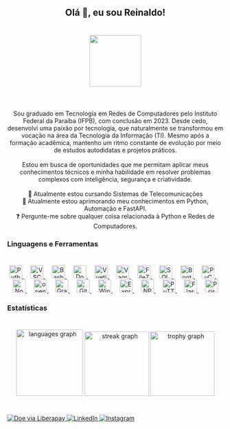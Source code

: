 <h2 align="center">Olá 👋, eu sou Reinaldo!</h2>

###

<br clear="both">

<div align="center">
  <img height="120" src="https://media2.giphy.com/media/v1.Y2lkPTc5MGI3NjExb2wxODNvMmJzeDhydWEybHM2NnltOHVtb3l0ZWo3c3ZwYWNlNGRnbiZlcD12MV9pbnRlcm5hbF9naWZfYnlfaWQmY3Q9cw/5dLoIhuX12Nl1MnQJ1/giphy.gif"  />
</div>

###

<br clear="both">

<p align="center">Sou graduado em Tecnologia em Redes de Computadores pelo Instituto Federal da Paraíba (IFPB), com conclusão em 2023. Desde cedo, desenvolvi uma paixão por tecnologia, que naturalmente se transformou em vocação na área da Tecnologia da Informação (TI). Mesmo após a formação acadêmica, mantenho um ritmo constante de evolução por meio de estudos autodidatas e projetos práticos.<br><br>Estou em busca de oportunidades que me permitam aplicar meus conhecimentos técnicos e minha habilidade em resolver problemas complexos com inteligência, segurança e criatividade.<br><br>🔭 Atualmente estou cursando Sistemas de Telecomunicações<br>🌱 Atualmente estou aprimorando meu conhecimentos em Python, Automação e FastAPI.<br>❓ Pergunte-me sobre qualquer coisa relacionada à Python e Redes de Computadores.</p>

###

<h3 align="left">Linguagens e Ferramentas</h3>

###

<br clear="both">

<div align="center">
  <a href="https://www.python.org/" target="_blank">
    <img src="https://cdn.jsdelivr.net/gh/devicons/devicon/icons/python/python-original.svg" height="30" alt="Python Logo" />
  </a>
  <img width="12" />
  <a href="https://code.visualstudio.com/" target="_blank">
    <img src="https://cdn.jsdelivr.net/gh/devicons/devicon/icons/vscode/vscode-original.svg" height="30" alt="VSCode Logo" />
  </a>
  <img width="12" />
  <a href="https://www.gnu.org/software/bash/" target="_blank">
    <img src="https://cdn.jsdelivr.net/gh/devicons/devicon/icons/bash/bash-original.svg" height="30" alt="Bash Logo" />
  </a>
  <img width="12" />
  <a href="https://www.docker.com/" target="_blank">
    <img src="https://cdn.jsdelivr.net/gh/devicons/devicon/icons/docker/docker-plain-wordmark.svg" height="30" alt="Docker Logo" />
  </a>
  <img width="12" />
  <a href="https://vuetifyjs.com/" target="_blank">
    <img src="https://cdn.jsdelivr.net/gh/devicons/devicon/icons/vuetify/vuetify-original.svg" height="30" alt="Vuetify Logo" />
  </a>
  <img width="12" />
  <a href="https://developer.hashicorp.com/vagrant" target="_blank">
    <img src="https://cdn.jsdelivr.net/gh/devicons/devicon/icons/vagrant/vagrant-original.svg" height="30" alt="Vagrant Logo" />
  </a>
  <img width="12" />
  <a href="https://filezilla-project.org/" target="_blank">
    <img src="https://cdn.jsdelivr.net/gh/devicons/devicon/icons/filezilla/filezilla-plain.svg" height="30" alt="FileZilla Logo" />
  </a>
  <img width="12" />
  <a href="https://www.sqlalchemy.org/" target="_blank">
    <img src="https://cdn.jsdelivr.net/gh/devicons/devicon/icons/sqlalchemy/sqlalchemy-original.svg" height="30" alt="SQLAlchemy Logo" />
  </a>
  <img width="12" />
  <a href="https://getbootstrap.com/" target="_blank">
    <img src="https://cdn.jsdelivr.net/gh/devicons/devicon/icons/bootstrap/bootstrap-original.svg" height="30" alt="Bootstrap Logo" />
  </a>
  <img width="12" />
  <a href="https://www.jetbrains.com/pycharm/" target="_blank">
    <img src="https://cdn.jsdelivr.net/gh/devicons/devicon/icons/pycharm/pycharm-original.svg" height="30" alt="PyCharm Logo" />
  </a>
  <img width="12" />
  <a href="https://nodejs.org/" target="_blank">
    <img src="https://cdn.jsdelivr.net/gh/devicons/devicon/icons/nodejs/nodejs-original.svg" height="30" alt="Node.js Logo" />
  </a>
  <img width="12" />
  <a href="https://www.opensuse.org/" target="_blank">
    <img src="https://cdn.jsdelivr.net/gh/devicons/devicon/icons/opensuse/opensuse-original-wordmark.svg" height="30" alt="openSUSE Logo" />
  </a>
  <img width="12" />
  <a href="https://grafana.com/" target="_blank">
    <img src="https://cdn.jsdelivr.net/gh/devicons/devicon/icons/grafana/grafana-original.svg" height="30" alt="Grafana Logo" />
  </a>
  <img width="12" />
  <a href="https://git-scm.com/" target="_blank">
    <img src="https://cdn.jsdelivr.net/gh/devicons/devicon/icons/git/git-original.svg" height="30" alt="Git Logo" />
  </a>
  <img width="12" />
  <a href="https://www.microsoft.com/windows/" target="_blank">
    <img src="https://cdn.jsdelivr.net/gh/devicons/devicon/icons/windows8/windows8-original.svg" height="30" alt="Windows Logo" />
  </a>
  <img width="12" />
  <a href="https://expressjs.com/" target="_blank">
    <img src="https://cdn.jsdelivr.net/gh/devicons/devicon/icons/express/express-original.svg" height="30" alt="Express.js Logo" />
  </a>
  <img width="12" />
  <a href="https://www.npmjs.com/" target="_blank">
    <img src="https://cdn.jsdelivr.net/gh/devicons/devicon/icons/npm/npm-original-wordmark.svg" height="30" alt="NPM Logo" />
  </a>
  <img width="12" />
  <a href="https://www.chiark.greenend.org.uk/~sgtatham/putty/" target="_blank">
    <img src="https://cdn.jsdelivr.net/gh/devicons/devicon/icons/putty/putty-original.svg" height="30" alt="PuTTY Logo" />
  </a>
  <img width="12" />
  <a href="https://flask.palletsprojects.com/" target="_blank">
    <img src="https://cdn.simpleicons.org/flask/000000" height="30" alt="Flask Logo" />
  </a>
  <img width="12" />
  <a href="https://www.prisma.io/" target="_blank">
    <img src="https://cdn.simpleicons.org/prisma/2D3748" height="30" alt="Prisma Logo" />
  </a>
</div>

###

<h3 align="left">Estatísticas</h3>

###

<br clear="both">

<div align="center">
  <img src="https://github-readme-stats.vercel.app/api/top-langs?username=mr-reinaldo&locale=pt-br&hide_title=false&layout=compact&card_width=320&langs_count=8&theme=vue&hide_border=true&order=2" height="155" alt="languages graph"  />
  <img src="https://streak-stats.demolab.com?user=mr-reinaldo&locale=pt-br&mode=daily&theme=vue&hide_border=true&border_radius=5&order=3" height="150" alt="streak graph"  />
  <img src="https://github-profile-trophy.vercel.app?username=mr-reinaldo&theme=flat&column=-1&row=1&margin-w=8&margin-h=8&no-bg=false&no-frame=true&order=4" height="150" alt="trophy graph"  />
</div>

###

<br clear="both">

<a href="https://liberapay.com/mr-reinaldo" target="_blank">
  <img src="https://img.shields.io/badge/Donate-Liberapay-f6c915.svg?style=flat-square&logo=liberapay" alt="Doe via Liberapay"/>
</a>
<a href="https://www.linkedin.com/in/jreinaldosilva" target="_blank">
  <img src="https://img.shields.io/badge/LinkedIn-0077B5.svg?style=flat-square&logo=linkedin&logoColor=white" alt="LinkedIn"/>
</a>
<a href="https://www.instagram.com/penguin.bash_" target="_blank">
  <img src="https://img.shields.io/badge/Instagram-E4405F.svg?style=flat-square&logo=instagram&logoColor=white" alt="Instagram"/>
</a>

###

